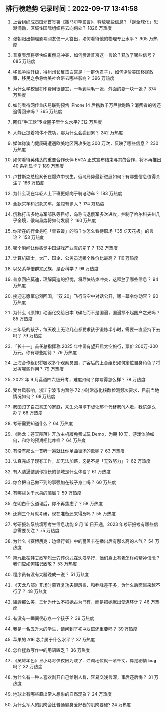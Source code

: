 
## 排行榜趋势 记录时间：2022-09-17 13:41:58
  
  1. 上合组织成员国元首签署《撒马尔罕宣言》，释放哪些信息？「逆全球化」思潮涌动，区域性国际组织将去向何处？ 1826 万热度
    
  2. 张朝阳出物理题考网友仅一人答出，如何看待他的物理专业水平？ 905 万热度
    
  3. 普京表示将尽快结束俄乌冲突，如何解读普京这一言论？释放了哪些信号？ 685 万热度
    
  4. 移民争端升级，得州州长反击白宫是「一群伪君子」，如何评价美国移民政策，移民之争将给美社会带去哪些影响？ 396 万热度
    
  5. 为什么学校里打印费用很便宜，一毛到两毛一张，外面的要一块一张？ 374 万热度
    
  6. 如何看待网传重庆易联购预售 iPhone 14 后携数千万巨款跑路？消费者的钱还追得回来吗？ 365 万热度
    
  7. 网红“手工耿”专业圈子里什么水平? 312 万热度
    
  8. 人静止提着物体不做功，那为什么会感到累？ 242 万热度
    
  9. 媒体称澳门健康码遭遇欧美地区网攻多达 300 万次，反映了哪些信息？ 230 万热度
    
  10. 如何看待英伟达的重要合作伙伴 EVGA 正式宣布结束与其的合作，将不再推出 40 系列显卡？ 189 万热度
    
  11. 卢甘斯克总检察长在爆炸中丧生，俄乌局势最新进展如何？有哪些信息值得关注？ 186 万热度
    
  12. 为什么现在年轻人上下班更倾向于骑电动车？ 183 万热度
    
  13. 全款买车和贷款买车，差距有多大？ 174 万热度
    
  14. 俄称打击多地乌军部队等目标，乌称击退俄军多次进攻，控制了哈尔科夫州几乎全境，俄乌局势将如何发展？ 160 万热度
    
  15. 你所在的行业是吃「青春饭」的吗？你怎么看待职场「35 岁天花板」的言论？ 153 万热度
    
  16. 哪个瞬间让你感觉中国游戏产业真的完了？ 132 万热度
    
  17. 计算机硕士，大厂、国企、公务员选哪个性价比最高？ 110 万热度
    
  18. 以父系单倍群定民族，是否科学？ 99 万热度
    
  19. 普京回应莫迪，理解莫迪的担忧，将尽快结束冲突，这释放了哪些信息？ 94 万热度
    
  20. 接迎志愿军忠烈回国，「双 20」飞行员空中对话公开，哪一幕令你动容？ 90 万热度
    
  21. 为什么《原神》动画化交给日本飞碟社而不是国漫，国漫撑不起国产之光吗？ 85 万热度
    
  22. 三年级的孩子，每天晚上无论几点都要求孩子锻炼半小时，需要一直坚持下去吗？ 79 万热度
    
  23. 「长十一」首任总指挥称 2025 年中国有望开启太空旅行，票价 200万-300 万元，你有哪些期待？ 79 万热度
    
  24. 上海合作组织将吸收多个观察员国，扩容后的上合组织如何定位自身角色？将发挥哪些作用？ 79 万热度
    
  25. 2022 年 9 月英语四六级开考，难度如何？你考得怎么样？ 78 万热度
    
  26. 受台风影响，浙江宁波市内暂停 72 小时常态化核酸检测频次要求，目前当地情况如何？ 68 万热度
    
  27. 我回归了自己真正的家庭，亲生父母却不想让那个代替我的人走，我该怎么办？ 68 万热度
    
  28. 考研需要知道什么？ 64 万热度
    
  29. 《卧龙：苍天陨落》开放主机版免费试玩 Demo，为期 10 天，游戏体验如何，和你的预期相比咋样？ 64 万热度
    
  30. 有没有那么一首听一遍就让你单曲循环的歌呢？ 63 万热度
    
  31. 认真完成了现有工作，却无法加薪，这是不是「无效努力」？ 62 万热度
    
  32. 有人装逼装到你擅长的领域是什么体验？ 61 万热度
    
  33. 你会把自己做不到的事强加在孩子身上吗？ 60 万热度
    
  34. 有哪些关于水果的骗局？ 59 万热度
    
  35. 在明白什么道理后，你不再焦虑了？ 58 万热度
    
  36. 还剩三个月就考研，现在准备还来得及吗？ 55 万热度
    
  37. 考研报名系统填写考生信息功能 9 月 16 日开通，2023 年考研报考有哪些信息需要关注？ 55 万热度
    
  38. 为什么《赛博朋克：边缘行者》中的丽贝卡在播出后有那么高的人气？ 54 万热度
    
  39. 第九批在韩志愿军烈士安葬仪式在沈阳举行，他们身上有着怎样的精神信念？我们应如何铭记致敬？ 53 万热度
    
  40. 程序员有没有大器晚成一说？ 51 万热度
    
  41. 《天龙八部》开场时慕容复功夫很厉害，和乔峰差不多，为什么后面越来越不行了？ 48 万热度
    
  42. 貂蝉那么美，王允为什么不把她占为己有，而是把她献出使连环计？ 46 万热度
    
  43. 有没有一瞬间很心疼一个孩子？ 39 万热度
    
  44. 我是一名五升六的学生，请问到了初中友谊还重要吗？ 39 万热度
    
  45. 苹果的 A16 芯片属于什么水平？ 37 万热度
    
  46. 怎样拯救写作中的用语匮乏？ 36 万热度
    
  47. 《英雄本色》里小马哥仅仅因为跛了，江湖地位就一落千丈，算是剧情 bug 吗？ 32 万热度
    
  48. 为什么有一种人喜欢剥开自己给别人看，容易交浅言深，事后还后悔？ 31 万热度
    
  49. 地球上有哪些超出常人想象的自然现象？ 24 万热度
    
  50. 为什么军人的肌肉会比普通健身爱好者的肌肉要硬? 24 万热度
    